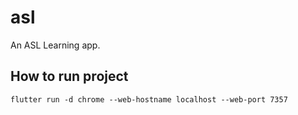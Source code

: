 # asl

An ASL Learning app.

## How to run project

`flutter run -d chrome --web-hostname localhost --web-port 7357`
